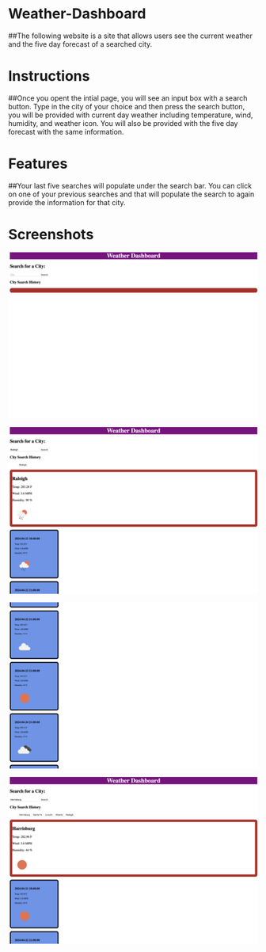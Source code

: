 # Weather-Dashboard
##The following website is a site that allows users see the current weather and the five day forecast of a searched city.

# Instructions
##Once you opent the intial page, you will see an input box with a search button. Type in the city of your choice and then press the search button, you will be provided with current day weather including temperature, wind, humidity, and weather icon. You will also be provided with the five day forecast with the same information.

# Features
##Your last five searches will populate under the search bar. You can click on one of your previous searches and that will populate the search to again provide the information for that city.

# Screenshots
![alt text](<images/Landing Page.png>)

![alt text](<images/First Search.png>)

![alt text](<images/Five Day.png>)

![alt text](<images/History Buttons.png>)